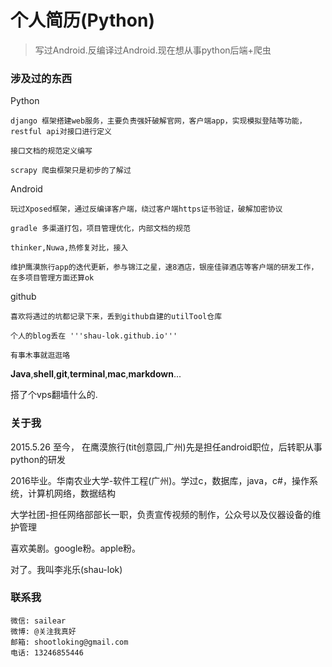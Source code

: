 

# 个人简历(Python)

> 写过Android.反编译过Android.现在想从事python后端+爬虫


### 涉及过的东西

Python

```
django 框架搭建web服务，主要负责强奸破解官网，客户端app，实现模拟登陆等功能，restful api对接口进行定义

接口文档的规范定义编写

scrapy 爬虫框架只是初步的了解过
```

Android 

```
玩过Xposed框架，通过反编译客户端，绕过客户端https证书验证，破解加密协议

gradle 多渠道打包，项目管理优化，内部文档的规范

thinker,Nuwa,热修复对比，接入

维护鹰漠旅行app的迭代更新，参与锦江之星，速8酒店，银座佳驿酒店等客户端的研发工作，在多项目管理方面还算ok

```

github

```
喜欢将遇过的坑都记录下来，丢到github自建的utilTool仓库

个人的blog丢在 '''shau-lok.github.io'''

有事木事就逛逛咯

```

**Java**,**shell**,**git**,**terminal**,**mac**,**markdown**...

搭了个vps翻墙什么的.



### 关于我

2015.5.26 至今， 在鹰漠旅行(tit创意园,广州)先是担任android职位，后转职从事python的研发

2016毕业。华南农业大学-软件工程(广州)。学过c，数据库，java，c#，操作系统，计算机网络，数据结构

大学社团-担任网络部部长一职，负责宣传视频的制作，公众号以及仪器设备的维护管理

喜欢美剧。google粉。apple粉。

对了。我叫李兆乐(shau-lok)

### 联系我

```
微信: sailear
微博: @关注我真好
邮箱: shootloking@gmail.com
电话: 13246855446
```


